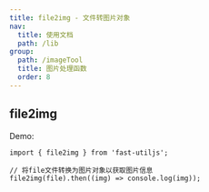 ```yaml
---
title: file2img - 文件转图片对象
nav:
  title: 使用文档
  path: /lib
group:
  path: /imageTool
  title: 图片处理函数
  order: 8
---
```


## file2img

Demo:

```tsx | pure
import { file2img } from 'fast-utiljs';

// 将file文件转换为图片对象以获取图片信息
file2img(file).then((img) => console.log(img));
```

